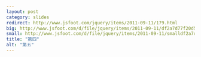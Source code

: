 ```yaml
---
layout: post
category: slides
redirect: http://www.jsfoot.com/jquery/items/2011-09-11/179.html
big: http://www.jsfoot.com/d/file/jquery/items/2011-09-11/df2a7d77f20d55bca26a8328bd8647ae.jpg
small: http://www.jsfoot.com/d/file/jquery/items/2011-09-11/smalldf2a7d77f20d55bca26a8328bd8647ae.jpg
title: "第四"
alt: "第五"
---
```

